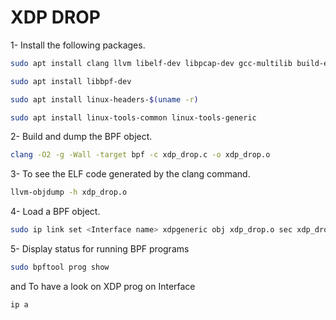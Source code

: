 # XDP DROP

1- Install the following packages.
```bash
sudo apt install clang llvm libelf-dev libpcap-dev gcc-multilib build-essential
```
```bash
sudo apt install libbpf-dev
```
```bash
sudo apt install linux-headers-$(uname -r)
```
```bash
sudo apt install linux-tools-common linux-tools-generic
```

2- Build and dump the BPF object.
```bash
clang -O2 -g -Wall -target bpf -c xdp_drop.c -o xdp_drop.o
```

3- To see the ELF code generated by the clang command.
```bash
llvm-objdump -h xdp_drop.o
```

4- Load a BPF object.
```bash
sudo ip link set <Interface name> xdpgeneric obj xdp_drop.o sec xdp_drop
```

5- Display status for running BPF programs
```bash
sudo bpftool prog show
```

and To have a look on XDP prog on Interface
```bash
ip a
```
